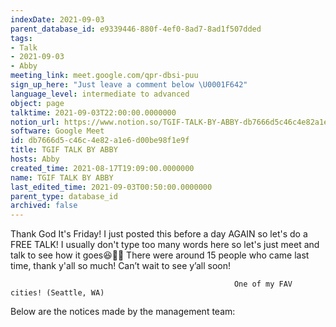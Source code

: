 ```yaml
---
indexDate: 2021-09-03
parent_database_id: e9339446-880f-4ef0-8ad7-8ad1f507dded
tags:
- Talk
- 2021-09-03
- Abby
meeting_link: meet.google.com/qpr-dbsi-puu
sign_up_here: "Just leave a comment below \U0001F642"
language_level: intermediate to advanced
object: page
talktime: 2021-09-03T22:00:00.0000000
notion_url: https://www.notion.so/TGIF-TALK-BY-ABBY-db7666d5c46c4e82a1e6d00be98f1e9f
software: Google Meet
id: db7666d5-c46c-4e82-a1e6-d00be98f1e9f
title: TGIF TALK BY ABBY
hosts: Abby
created_time: 2021-08-17T19:09:00.0000000
name: TGIF TALK BY ABBY
last_edited_time: 2021-09-03T00:50:00.0000000
parent_type: database_id
archived: false
---
```


Thank God It's Friday! I just posted this before a day AGAIN so let's do a FREE TALK!
I usually don't type too many words here so let's just meet and talk to see how it goes😆👍🏻
There were around 15 people who came last time, thank y'all so much!
Can’t wait to see y’all soon!




                                                      One of my FAV cities! (Seattle, WA)







Below are the notices made by the management team: 


